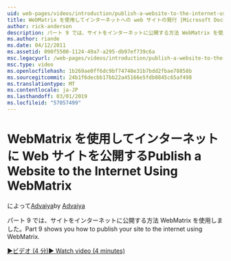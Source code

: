 ```yaml
---
uid: web-pages/videos/introduction/publish-a-website-to-the-internet-using-webmatrix
title: WebMatrix を使用してインターネットへの web サイトの発行 |Microsoft Docs
author: rick-anderson
description: パート 9 では、サイトをインターネットに公開する方法 WebMatrix を使用しました。
ms.author: riande
ms.date: 04/12/2011
ms.assetid: 090f5500-1124-49a7-a295-db97ef739c6a
msc.legacyurl: /web-pages/videos/introduction/publish-a-website-to-the-internet-using-webmatrix
msc.type: video
ms.openlocfilehash: 1b269ae0ff6dc9bf74748e31b7bdd2fbae78858b
ms.sourcegitcommit: 24b1f6decbb17bb22a45166e5fdb0845c65af498
ms.translationtype: MT
ms.contentlocale: ja-JP
ms.lasthandoff: 03/01/2019
ms.locfileid: "57057499"
---
```

<a name="publish-a-website-to-the-internet-using-webmatrix"></a><span data-ttu-id="64045-103">WebMatrix を使用してインターネットに Web サイトを公開する</span><span class="sxs-lookup"><span data-stu-id="64045-103">Publish a Website to the Internet Using WebMatrix</span></span>
====================
<span data-ttu-id="64045-104">によって[Advaiya](https://twitter.com/Advaiyasolns)</span><span class="sxs-lookup"><span data-stu-id="64045-104">by [Advaiya](https://twitter.com/Advaiyasolns)</span></span>

<span data-ttu-id="64045-105">パート 9 では、サイトをインターネットに公開する方法 WebMatrix を使用しました。</span><span class="sxs-lookup"><span data-stu-id="64045-105">Part 9 shows you how to publish your site to the internet using WebMatrix.</span></span>

[<span data-ttu-id="64045-106">&#9654;ビデオ (4 分)</span><span class="sxs-lookup"><span data-stu-id="64045-106">&#9654; Watch video (4 minutes)</span></span>](https://channel9.msdn.com/Blogs/ASP-NET-Site-Videos/publish-a-website-to-the-internet-using-webmatrix)
